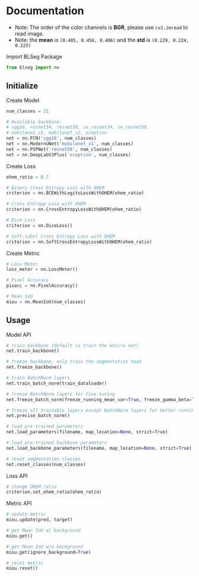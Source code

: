 # Documentation

* Note: The order of the color channels is **BGR**, please use `cv2.imread` to read image.
* Note: the **mean** is `(0.485, 0.456, 0.406)` and the **std** is `(0.229, 0.224, 0.225)`

Import BLSeg Package

```Python
from blseg import nn
```

## Initialize

Create Model

```Python
num_classes = 21

# Available backbone:
# vgg16, resnet34, resnet50, se_resnet34, se_resnet50,
# mobilenet_v1, mobilenet_v2, xception
net = nn.FCN('vgg16', num_classes)
net = nn.ModernUNet('mobilenet_v1', num_classes)
net = nn.PSPNet('resnet50', num_classes)
net = nn.DeepLabV3Plus('xception', num_classes)
```

Create Loss

```Python
ohem_ratio = 0.7

# Binary Cross Entropy Loss with OHEM
criterion = nn.BCEWithLogitsLossWithOHEM(ohem_ratio)

# Cross Entropy Loss with OHEM
criterion = nn.CrossEntropyLossWithOHEM(ohem_ratio)

# Dice Loss
criterion = nn.DiceLoss()

# Soft-label Cross Entropy Loss with OHEM
criterion = nn.SoftCrossEntropyLossWithOHEM(ohem_ratio)
```

Create Metric

```Python
# Loss Meter
loss_meter = nn.LossMeter()

# Pixel Accuracy
pixacc = nn.PixelAccuracy()

# Mean IoU
miou = nn.MeanIoU(num_classes)
```

## Usage

Model API

```Python
# train backbone (default is train the entire net)
net.train_backbone()

# freeze backbone, only train the segmentation head
net.freeze_backbone()

# train BatchNorm layers
net.train_batch_norm(train_dataloader)

# freeze BatchNorm layers for fine-tuning
net.freeze_batch_norm(freeze_running_mean_var=True, freeze_gamma_beta=True):

# freeze all trainable layers except BatchNorm layers for better running mean and variance value
net.precise_batch_norm()

# load pre-trained parameters
net.load_parameters(filename, map_location=None, strict=True)

# load pre-trained backbone parameters
net.load_backbone_parameters(filename, map_location=None, strict=True)

# reset segmentation classes
net.reset_classes(num_classes)
```

Loss API

```Python
# change OHEM ratio
criterion.set_ohem_ratio(ohem_ratio)
```

Metric API

```Python
# update metric
miou.update(pred, target)

# get Mean IoU w/ background
miou.get()

# get Mean IoU w/o background
miou.get(ignore_background=True)

# reset metric
miou.reset()
```
